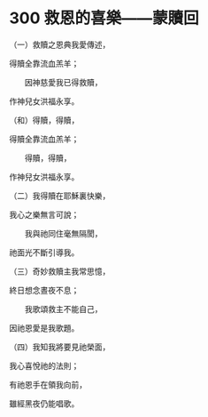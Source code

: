 # 300 救恩的喜樂——蒙贖回

（一）救贖之恩典我愛傳述，

得贖全靠流血羔羊；

　　因神慈愛我已得救贖，

作神兒女洪福永享。

（和）得贖，得贖，

得贖全靠流血羔羊；

　　得贖，得贖，

作神兒女洪福永享。

（二）我得贖在耶穌裏快樂，

我心之樂無言可說；

　　我與祂同住毫無隔閡，

祂面光不斷引導我。

（三）奇妙救贖主我常思憶，

終日想念晝夜不息；

　　我歌頌救主不能自己，

因祂恩愛是我歌題。

（四）我知我將要見祂榮面，

我心喜悅祂的法則；

有祂恩手在領我向前，

雖經黑夜仍能唱歌。

